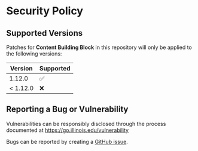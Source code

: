 # Security Policy

## Supported Versions

Patches for **Content Building Block** in this repository will only be applied to the following versions:

| Version  | Supported          |
|----------| ------------------ |
| 1.12.0    | :white_check_mark: |
| < 1.12.0 | :x: |


## Reporting a Bug or Vulnerability

Vulnerabilities can be responsibly disclosed through the process
 documented at https://go.illinois.edu/vulnerability

Bugs can be reported by creating a [GitHub issue](https://github.com/rokwire/content-building-block/issues/new?assignees=&labels=bug&template=bug_report.md&title=%5BBUG%5D+).
